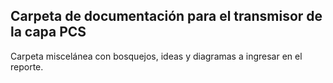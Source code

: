 ## Carpeta de documentación para el transmisor de la capa PCS

Carpeta miscelánea con bosquejos, ideas y diagramas a ingresar en el reporte.

